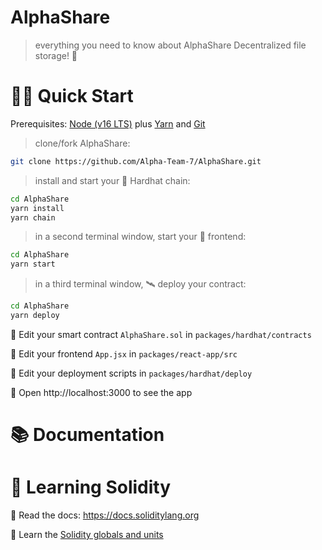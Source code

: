 # AlphaShare

> everything you need to know about AlphaShare Decentralized file storage! 🚀

# 🏄‍♂️ Quick Start

Prerequisites: [Node (v16 LTS)](https://nodejs.org/en/download/) plus [Yarn](https://classic.yarnpkg.com/en/docs/install/) and [Git](https://git-scm.com/downloads)

> clone/fork AlphaShare:

```bash
git clone https://github.com/Alpha-Team-7/AlphaShare.git
```

> install and start your 👷‍ Hardhat chain:

```bash
cd AlphaShare
yarn install
yarn chain
```

> in a second terminal window, start your 📱 frontend:

```bash
cd AlphaShare
yarn start
```

> in a third terminal window, 🛰 deploy your contract:

```bash
cd AlphaShare
yarn deploy
```

🔏 Edit your smart contract `AlphaShare.sol` in `packages/hardhat/contracts`

📝 Edit your frontend `App.jsx` in `packages/react-app/src`

💼 Edit your deployment scripts in `packages/hardhat/deploy`

📱 Open http://localhost:3000 to see the app

# 📚 Documentation

# 🔭 Learning Solidity

📕 Read the docs: https://docs.soliditylang.org

📧 Learn the [Solidity globals and units](https://docs.soliditylang.org/en/latest/units-and-global-variables.html)
